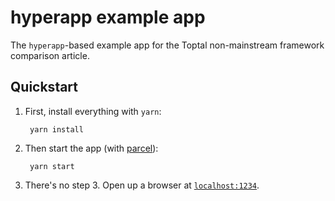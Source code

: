 # hyperapp example app

The `hyperapp`-based example app for the Toptal non-mainstream framework comparison article.

## Quickstart

1) First, install everything with `yarn`:

        yarn install

2) Then start the app (with [parcel](https://parceljs.org/)):

        yarn start

1) There's no step 3. Open up a browser at [`localhost:1234`](http://localhost:1234).
